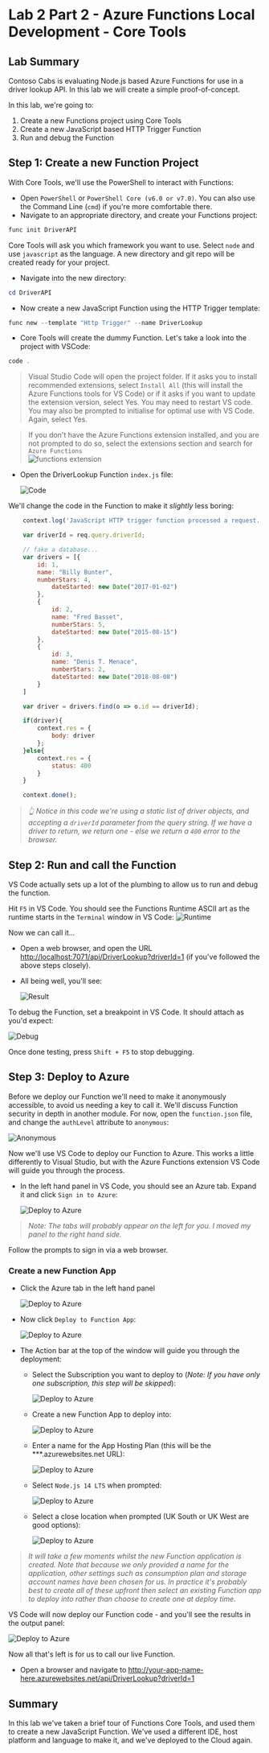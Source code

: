 # Lab 2 Part 2 - Azure Functions Local Development - Core Tools

## Lab Summary

Contoso Cabs is evaluating Node.js based Azure Functions for use in a driver lookup API. In this lab we will create a simple proof-of-concept.

In this lab, we're going to:

1. Create a new Functions project using Core Tools
1. Create a new JavaScript based HTTP Trigger Function
1. Run and debug the Function

## Step 1: Create a new Function Project

With Core Tools, we'll use the PowerShell to interact with Functions:

- Open `PowerShell` or `PowerShell Core (v6.0 or v7.0)`. You can also use the Command Line (`cmd`) if you're more comfortable there.
- Navigate to an appropriate directory, and create your Functions project:

```PowerShell
func init DriverAPI
```

Core Tools will ask you which framework you want to use. Select `node` and use `javascript` as the language. A new directory and git repo will be created ready for your project.

- Navigate into the new directory:

```PowerShell
cd DriverAPI
```

- Now create a new JavaScript Function using the HTTP Trigger template:

```PowerShell
func new --template "Http Trigger" --name DriverLookup
```

- Core Tools will create the dummy Function. Let's take a look into the project with VSCode:

```PowerShell
code .
```

> Visual Studio Code will open the project folder. If it asks you to install recommended extensions, select `Install All` (this will install the Azure Functions tools for VS Code) or if it asks if you want to update the extension version, select Yes. You may need to restart VS code. You may also be prompted to initialise for optimal use with VS Code. Again, select Yes.

> If you don't have the Azure Functions extension installed, and you are not prompted to do so, select the extensions section and search for `Azure Functions`  
![functions extension](img/func-extension.png)

- Open the DriverLookup Function `index.js` file:  

  ![Code](img/core-index.png)

We'll change the code in the Function to make it *slightly* less boring:

  ```JavaScript
      context.log('JavaScript HTTP trigger function processed a request.');

      var driverId = req.query.driverId;

      // fake a database...
      var drivers = [{
          id: 1,
          name: "Billy Bunter",
          numberStars: 4,
              dateStarted: new Date("2017-01-02")
          },
          {
              id: 2,
              name: "Fred Basset",
              numberStars: 5,
              dateStarted: new Date("2015-08-15")
          },
          {
              id: 3,
              name: "Denis T. Menace",
              numberStars: 2,
              dateStarted: new Date("2018-08-08")
          }
      ]

      var driver = drivers.find(o => o.id == driverId);

      if(driver){
          context.res = {
              body: driver
          };
      }else{
          context.res = {
              status: 400
          }
      }

      context.done();
  ```

> *👆 Notice in this code we're using a static list of driver objects, and accepting a `driverId` parameter from the query string. If we have a driver to return, we return one - else we return a `400` error to the browser.*

## Step 2: Run and call the Function

VS Code actually sets up a lot of the plumbing to allow us to run and debug the function.

Hit `F5` in VS Code.
You should see the Functions Runtime ASCII art as the runtime starts in the `Terminal` window in VS Code:
![Runtime](img/runtime-2.png)

Now we can call it...

- Open a web browser, and open the URL <http://localhost:7071/api/DriverLookup?driverId=1> (if you've followed the above steps closely).
- All being well, you'll see:  

  ![Result](img/core-called-2019.png)

To debug the Function, set a breakpoint in VS Code. It should attach as you'd expect:

![Debug](img/core-debug-2019.png)

Once done testing, press `Shift + F5` to stop debugging.

## Step 3: Deploy to Azure

Before we deploy our Function we'll need to make it anonymously accessible, to avoid us needing a key to call it. We'll discuss Function security in depth in another module. For now, open the `function.json` file, and change the `authLevel` attribute to `anonymous`:

![Anonymous](img/anon-core.png)

Now we'll use VS Code to deploy our Function to Azure. This works a little differently to Visual Studio, but with the Azure Functions extension VS Code will guide you through the process.

- In the left hand panel in VS Code, you should see an Azure tab. Expand it and click `Sign in to Azure`:  

  ![Deploy to Azure](img/vs-plugin-signin.png)

>*Note: The tabs will probably appear on the left for you. I moved my panel to the right hand side.*

Follow the prompts to sign in via a web browser.

### Create a new Function App

- Click the Azure tab in the left hand panel  

  ![Deploy to Azure](img/azure-button.png)

- Now click `Deploy to Function App`:  

  ![Deploy to Azure](img/code-deploy.png)

- The Action bar at the top of the window will guide you through the deployment:
  - Select the Subscription you want to deploy to (*Note: If you have only one subscription, this step will be skipped*):  

    ![Deploy to Azure](img/choose-subscription-2019.png)

  - Create a new Function App to deploy into:  

    ![Deploy to Azure](img/code-deploy-new-func.png)

  - Enter a name for the App Hosting Plan (this will be the ***.azurewebsites.net URL):  

    ![Deploy to Azure](img/code-deploy-3.png)

  - Select `Node.js 14 LTS` when prompted:  

    ![Deploy to Azure](img/code-deploy-node-version.png)

  - Select a close location when prompted (UK South or UK West are good options):  

    ![Deploy to Azure](img/code-deploy-location.png)

> *It will take a few moments whilst the new Function application is created. Note that because we only provided a name for the application, other settings such as consumption plan and storage account names have been chosen for us. In practice it's probably best to create all of these upfront then select an existing Function app to deploy into rather than choose to create one at deploy time.*

VS Code will now deploy our Function code - and you'll see the results in the output panel:

![Deploy to Azure](img/code-deploy-8.png)

Now all that's left is for us to call our live Function.

- Open a browser and navigate to <http://your-app-name-here.azurewebsites.net/api/DriverLookup?driverId=1>

## Summary

In this lab we've taken a brief tour of Functions Core Tools, and used them to create a new JavaScript Function. We've used a different IDE, host platform and language to make it, and we've deployed to the Cloud again.
